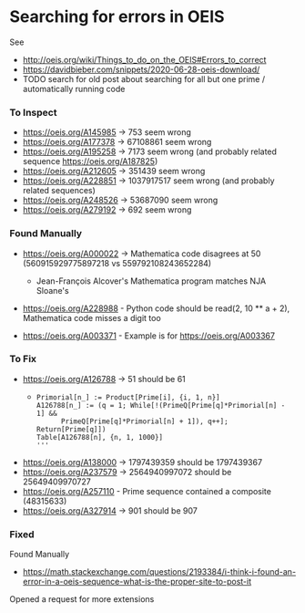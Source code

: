 # Searching for errors in OEIS

See

* http://oeis.org/wiki/Things_to_do_on_the_OEIS#Errors_to_correct
* https://davidbieber.com/snippets/2020-06-28-oeis-download/
* TODO search for old post about searching for all but one prime / automatically running code

### To Inspect

* https://oeis.org/A145985 -> 753 seem wrong
* https://oeis.org/A177378 -> 67108861 seem wrong
* https://oeis.org/A195258 -> 7173 seem wrong (and probably related sequence https://oeis.org/A187825)
* https://oeis.org/A212605 -> 351439 seem wrong
* https://oeis.org/A228851 -> 1037917517 seem wrong (and probably related sequences)
* https://oeis.org/A248526 -> 53687090 seem wrong
* https://oeis.org/A279192 -> 692 seem wrong

### Found Manually

* https://oeis.org/A000022 -> Mathematica code disagrees at 50 (560915929775897218 vs 559792108243652284)
  * Jean-François Alcover's Mathematica program matches NJA Sloane's

* https://oeis.org/A228988 - Python code should be read(2, 10 ** a + 2), Mathematica code misses a digit too

* https://oeis.org/A003371 - Example is for https://oeis.org/A003367


### To Fix

* https://oeis.org/A126788 -> 51 should be 61
    * ```
      Primorial[n_] := Product[Prime[i], {i, 1, n}]
      A126788[n_] := (q = 1; While[!(PrimeQ[Prime[q]*Primorial[n] - 1] &&
            PrimeQ[Prime[q]*Primorial[n] + 1]), q++]; Return[Prime[q]])
      Table[A126788[n], {n, 1, 1000}]
      '''
* https://oeis.org/A138000 -> 1797439359 should be 1797439367
* https://oeis.org/A237579 -> 2564940997072 should be 25649409970727
* https://oeis.org/A257110 - Prime sequence contained a composite (48315633)
* https://oeis.org/A327914 -> 901 should be 907

### Fixed

Found Manually

* https://math.stackexchange.com/questions/2193384/i-think-i-found-an-error-in-a-oeis-sequence-what-is-the-proper-site-to-post-it



Opened a request for more extensions
